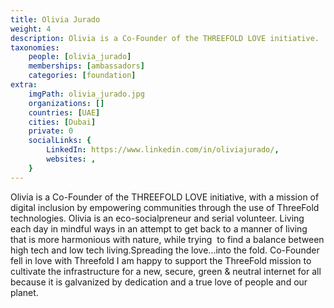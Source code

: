 ```yaml
---
title: Olivia Jurado
weight: 4
description: Olivia is a Co-Founder of the THREEFOLD LOVE initiative.
taxonomies:
    people: [olivia_jurado]
    memberships: [ambassadors]
    categories: [foundation]
extra:
    imgPath: olivia_jurado.jpg
    organizations: []
    countries: [UAE]
    cities: [Dubai]
    private: 0
    socialLinks: {
        LinkedIn: https://www.linkedin.com/in/oliviajurado/,
        websites: ,
    }
---
```


Olivia is a Co-Founder of the THREEFOLD LOVE initiative, with a mission of digital inclusion by empowering communities through the use of ThreeFold technologies. Olivia is an eco-socialpreneur and serial volunteer. Living each day in mindful ways in an attempt to get back to a manner of living that is more harmonious with nature, while trying  to find a balance between high tech and low tech living.Spreading the love...into the fold. Co-Founder fell in love with Threefold I am happy to support the ThreeFold mission to cultivate the infrastructure for a new, secure, green & neutral internet for all because it is galvanized by dedication and a true love of people and our planet.
